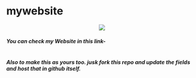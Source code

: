 # mywebsite

<p align="center">
   <img src="https://readme-typing-svg.herokuapp.com?color=45ffaa&size=40&width=900&height=80&lines=Welcome-to-SourceCode-Treasure-of-my-Website"/>
</p>

##### You can check my Website in this link-
#

##### Also to make this as yours too. jusk fork this repo and update the fields and host that in github itself.